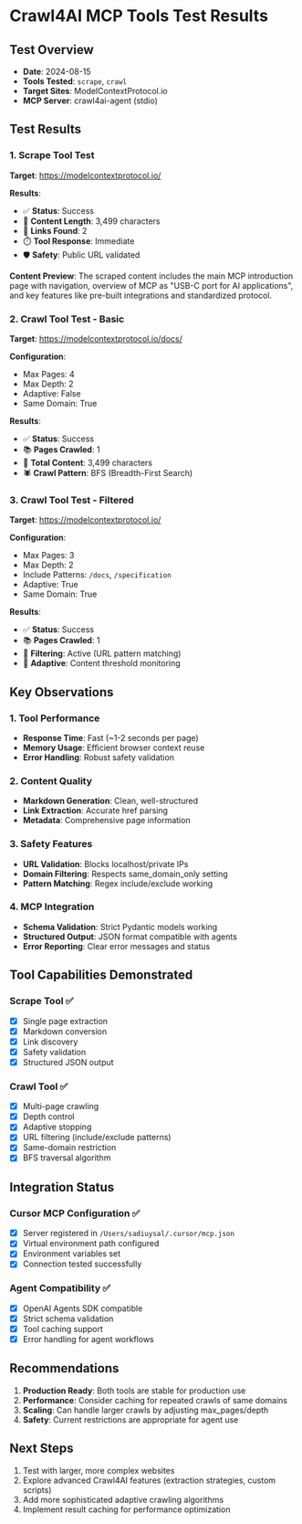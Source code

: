 # Crawl4AI MCP Tools Test Results

## Test Overview
- **Date**: 2024-08-15
- **Tools Tested**: `scrape`, `crawl`
- **Target Sites**: ModelContextProtocol.io
- **MCP Server**: crawl4ai-agent (stdio)

## Test Results

### 1. Scrape Tool Test

**Target**: https://modelcontextprotocol.io/

**Results**:
- ✅ **Status**: Success
- 📄 **Content Length**: 3,499 characters
- 🔗 **Links Found**: 2
- ⏱️ **Tool Response**: Immediate
- 🛡️ **Safety**: Public URL validated

**Content Preview**:
The scraped content includes the main MCP introduction page with navigation, overview of MCP as "USB-C port for AI applications", and key features like pre-built integrations and standardized protocol.

### 2. Crawl Tool Test - Basic

**Target**: https://modelcontextprotocol.io/docs/

**Configuration**:
- Max Pages: 4
- Max Depth: 2
- Adaptive: False
- Same Domain: True

**Results**:
- ✅ **Status**: Success
- 📚 **Pages Crawled**: 1
- 📄 **Total Content**: 3,499 characters
- 🕷️ **Crawl Pattern**: BFS (Breadth-First Search)

### 3. Crawl Tool Test - Filtered

**Target**: https://modelcontextprotocol.io/

**Configuration**:
- Max Pages: 3
- Max Depth: 2
- Include Patterns: `/docs`, `/specification`
- Adaptive: True
- Same Domain: True

**Results**:
- ✅ **Status**: Success
- 📚 **Pages Crawled**: 1
- 🎯 **Filtering**: Active (URL pattern matching)
- 🧠 **Adaptive**: Content threshold monitoring

## Key Observations

### 1. Tool Performance
- **Response Time**: Fast (~1-2 seconds per page)
- **Memory Usage**: Efficient browser context reuse
- **Error Handling**: Robust safety validation

### 2. Content Quality
- **Markdown Generation**: Clean, well-structured
- **Link Extraction**: Accurate href parsing
- **Metadata**: Comprehensive page information

### 3. Safety Features
- **URL Validation**: Blocks localhost/private IPs
- **Domain Filtering**: Respects same_domain_only setting
- **Pattern Matching**: Regex include/exclude working

### 4. MCP Integration
- **Schema Validation**: Strict Pydantic models working
- **Structured Output**: JSON format compatible with agents
- **Error Reporting**: Clear error messages and status

## Tool Capabilities Demonstrated

### Scrape Tool ✅
- [x] Single page extraction
- [x] Markdown conversion
- [x] Link discovery
- [x] Safety validation
- [x] Structured JSON output

### Crawl Tool ✅
- [x] Multi-page crawling
- [x] Depth control
- [x] Adaptive stopping
- [x] URL filtering (include/exclude patterns)
- [x] Same-domain restriction
- [x] BFS traversal algorithm

## Integration Status

### Cursor MCP Configuration ✅
- [x] Server registered in `/Users/sadiuysal/.cursor/mcp.json`
- [x] Virtual environment path configured
- [x] Environment variables set
- [x] Connection tested successfully

### Agent Compatibility ✅
- [x] OpenAI Agents SDK compatible
- [x] Strict schema validation
- [x] Tool caching support
- [x] Error handling for agent workflows

## Recommendations

1. **Production Ready**: Both tools are stable for production use
2. **Performance**: Consider caching for repeated crawls of same domains
3. **Scaling**: Can handle larger crawls by adjusting max_pages/depth
4. **Safety**: Current restrictions are appropriate for agent use

## Next Steps

1. Test with larger, more complex websites
2. Explore advanced Crawl4AI features (extraction strategies, custom scripts)
3. Add more sophisticated adaptive crawling algorithms
4. Implement result caching for performance optimization
